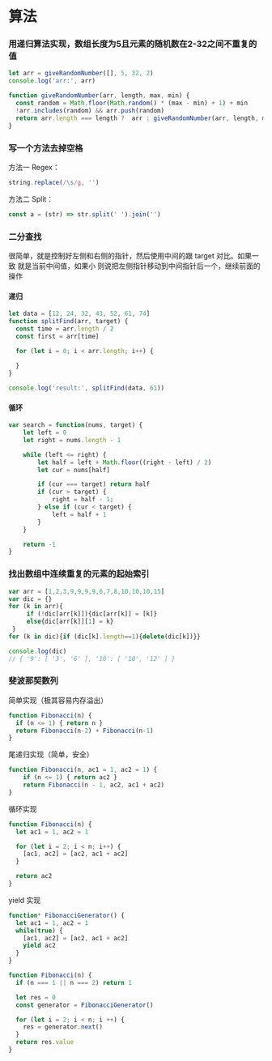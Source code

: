 # 算法

### 用递归算法实现，数组长度为5且元素的随机数在2-32之间不重复的值

```js
let arr = giveRandomNumber([], 5, 32, 2)
console.log('arr:', arr)

function giveRandomNumber(arr, length, max, min) {
  const random = Math.floor(Math.random() * (max - min) + 1) + min
  !arr.includes(random) && arr.push(random)
  return arr.length === length ?  arr : giveRandomNumber(arr, length, max, min)
}
```

### 写一个方法去掉空格

方法一 Regex：

```js
string.replace(/\s/g, '')
```

方法二 Split：

```js
const a = (str) => str.split(' ').join('')
```

### 二分查找

很简单，就是控制好左侧和右侧的指针，然后使用中间的跟 target 对比。如果一致 就是当前中间值，如果小 则说把左侧指针移动到中间指针后一个，继续前面的操作

#### 递归

```js
let data = [12, 24, 32, 43, 52, 61, 74]
function splitFind(arr, target) {
  const time = arr.length / 2
  const first = arr[time]

  for (let i = 0; i < arr.length; i++) {
  
  }
}

console.log('result:', splitFind(data, 61))
```

#### 循环

```js
var search = function(nums, target) {
    let left = 0
    let right = nums.length - 1

    while (left <= right) {
        let half = left + Math.floor((right - left) / 2)
        let cur = nums[half]

        if (cur === target) return half
        if (cur > target) {
            right = half - 1;
        } else if (cur < target) {
            left = half + 1
        }
    }

    return -1
}
```

### 找出数组中连续重复的元素的起始索引

```js
var arr = [1,2,3,9,9,9,9,6,7,8,10,10,10,15]
var dic = {}
for (k in arr){
     if (!dic[arr[k]]){dic[arr[k]] = [k]}
     else{dic[arr[k]][1] = k}
 }
for (k in dic){if (dic[k].length==1){delete(dic[k])}}

console.log(dic)
// { '9': [ '3', '6' ], '10': [ '10', '12' ] }
```

### 斐波那契数列

简单实现（极其容易内存溢出）

```js
function Fibonacci(n) {
  if (n <= 1) { return n }
  return Fibonacci(n-2) + Fibonacci(n-1)
}
```

尾递归实现（简单，安全）

```js
function Fibonacci(n, ac1 = 1, ac2 = 1) {
    if (n <= 1) { return ac2 }
    return Fibonacci(n - 1, ac2, ac1 + ac2)
}
```

循环实现

```js
function Fibonacci(n) {
  let ac1 = 1, ac2 = 1

  for (let i = 2; i < n; i++) {
    [ac1, ac2] = [ac2, ac1 + ac2]
  }

  return ac2
}
```

yield 实现

```js
function* FibonacciGenerator() {
  let ac1 = 1, ac2 = 1
  while(true) {
    [ac1, ac2] = [ac2, ac1 + ac2]
    yield ac2
  }
}

function Fibonacci(n) {
  if (n === 1 || n === 2) return 1

  let res = 0
  const generator = FibonacciGenerator()

  for (let i = 2; i < n; i ++) {
    res = generator.next()
  }
  return res.value
}
```

